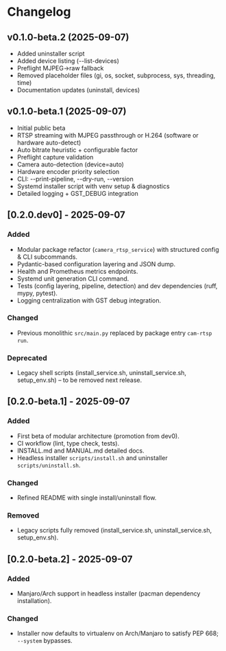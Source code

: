 # Changelog

## v0.1.0-beta.2 (2025-09-07)
- Added uninstaller script
- Added device listing (--list-devices)
- Preflight MJPEG->raw fallback
- Removed placeholder files (gi, os, socket, subprocess, sys, threading, time)
- Documentation updates (uninstall, devices)

## v0.1.0-beta.1 (2025-09-07)
- Initial public beta
- RTSP streaming with MJPEG passthrough or H.264 (software or hardware auto-detect)
- Auto bitrate heuristic + configurable factor
- Preflight capture validation
- Camera auto-detection (device=auto)
- Hardware encoder priority selection
- CLI: --print-pipeline, --dry-run, --version
- Systemd installer script with venv setup & diagnostics
- Detailed logging + GST_DEBUG integration

## [0.2.0.dev0] - 2025-09-07
### Added
- Modular package refactor (`camera_rtsp_service`) with structured config & CLI subcommands.
- Pydantic-based configuration layering and JSON dump.
- Health and Prometheus metrics endpoints.
- Systemd unit generation CLI command.
- Tests (config layering, pipeline, detection) and dev dependencies (ruff, mypy, pytest).
- Logging centralization with GST debug integration.

### Changed
- Previous monolithic `src/main.py` replaced by package entry `cam-rtsp run`.

### Deprecated
- Legacy shell scripts (install_service.sh, uninstall_service.sh, setup_env.sh) – to be removed next release.

## [0.2.0-beta.1] - 2025-09-07
### Added
- First beta of modular architecture (promotion from dev0).
- CI workflow (lint, type check, tests).
- INSTALL.md and MANUAL.md detailed docs.
- Headless installer `scripts/install.sh` and uninstaller `scripts/uninstall.sh`.

### Changed
- Refined README with single install/uninstall flow.

### Removed
- Legacy scripts fully removed (install_service.sh, uninstall_service.sh, setup_env.sh).

## [0.2.0-beta.2] - 2025-09-07
### Added
- Manjaro/Arch support in headless installer (pacman dependency installation).
### Changed
- Installer now defaults to virtualenv on Arch/Manjaro to satisfy PEP 668; `--system` bypasses.
